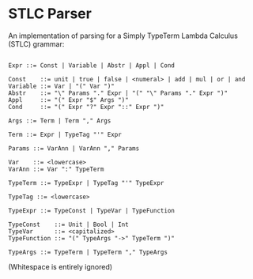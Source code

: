 # STLC Parser

An implementation of parsing for a Simply TypeTerm Lambda Calculus (STLC) grammar:

```

Expr ::= Const | Variable | Abstr | Appl | Cond

Const    ::= unit | true | false | <numeral> | add | mul | or | and
Variable ::= Var | "(" Var ")"
Abstr    ::= "\" Params "." Expr | "(" "\" Params "." Expr ")"
Appl     ::= "(" Expr "$" Args ")"
Cond     ::= "(" Expr "?" Expr "::" Expr ")"

Args ::= Term | Term "," Args

Term ::= Expr | TypeTag "'" Expr

Params ::= VarAnn | VarAnn "," Params

Var    ::= <lowercase>
VarAnn ::= Var ":" TypeTerm

TypeTerm ::= TypeExpr | TypeTag "'" TypeExpr

TypeTag ::= <lowercase>

TypeExpr ::= TypeConst | TypeVar | TypeFunction

TypeConst    ::= Unit | Bool | Int
TypeVar      ::= <capitalized>
TypeFunction ::= "(" TypeArgs "->" TypeTerm ")"

TypeArgs ::= TypeTerm | TypeTerm "," TypeArgs
```

(Whitespace is entirely ignored)
